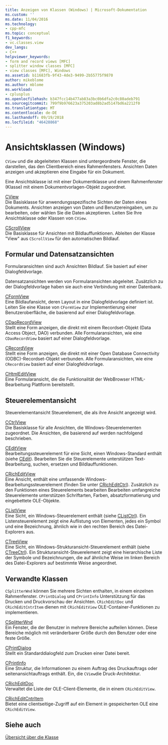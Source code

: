 ```yaml
---
title: Anzeigen von Klassen (Windows) | Microsoft-Dokumentation
ms.custom: ''
ms.date: 11/04/2016
ms.technology:
- cpp-mfc
ms.topic: conceptual
f1_keywords:
- vc.classes.view
dev_langs:
- C++
helpviewer_keywords:
- form and record views [MFC]
- splitter window classes [MFC]
- view classes [MFC], Windows
ms.assetid: b11683fb-9f43-4de3-9499-2b55775f9870
author: mikeblome
ms.author: mblome
ms.workload:
- cplusplus
ms.openlocfilehash: b347fcc14b477ab83a3bc0b6dfa2c0c80adeb791
ms.sourcegitcommit: 799f9b976623a375203ad8b2ad5147bd6a2212f0
ms.translationtype: MT
ms.contentlocale: de-DE
ms.lasthandoff: 09/19/2018
ms.locfileid: "46428868"
---
```

# <a name="view-classes-windows"></a>Ansichtsklassen (Windows)

`CView` und die abgeleiteten Klassen sind untergeordnete Fenster, die darstellen, das den Clientbereich eines Rahmenfensters. Ansichten Daten anzeigen und akzeptieren eine Eingabe für ein Dokument.

Eine Ansichtsklasse ist mit einer Dokumentklasse und einem Rahmenfenster (Klasse) mit einem Dokumentvorlagen-Objekt zugeordnet.

[CView](../mfc/reference/cview-class.md)<br/>
Die Basisklasse für anwendungsspezifische Sichten der Daten eines Dokuments. Ansichten anzeigen von Daten und Benutzereingaben, um zu bearbeiten, oder wählen Sie die Daten akzeptieren. Leiten Sie Ihre Ansichtsklasse oder Klassen von `CView`.

[CScrollView](../mfc/reference/cscrollview-class.md)<br/>
Die Basisklasse für Ansichten mit Bildlauffunktionen. Ableiten der Klasse "View" aus `CScrollView` für den automatischen Bildlauf.

## <a name="form-and-record-views"></a>Formular und Datensatzansichten

Formularansichten sind auch Ansichten Bildlauf. Sie basiert auf einer Dialogfeldvorlage.

Datensatzansichten werden von Formularansichten abgeleitet. Zusätzlich zu der Dialogfeldvorlage haben sie auch eine Verbindung mit einer Datenbank.

[CFormView](../mfc/reference/cformview-class.md)<br/>
Eine Bildlaufansicht, deren Layout in eine Dialogfeldvorlage definiert ist. Leiten Sie eine Klasse von `CFormView` zur Implementierung einer Benutzeroberfläche, die basierend auf einer Dialogfeldvorlage.

[CDaoRecordView](../mfc/reference/cdaorecordview-class.md)<br/>
Stellt eine Form anzeigen, die direkt mit einem Recordset-Objekt (Data Access Object, DAO) verbunden. Alle Formularansichten, wie eine `CDaoRecordView` basiert auf einer Dialogfeldvorlage.

[CRecordView](../mfc/reference/crecordview-class.md)<br/>
Stellt eine Form anzeigen, die direkt mit einer Open Database Connectivity (ODBC)-Recordset-Objekt verbunden. Alle Formularansichten, wie eine `CRecordView` basiert auf einer Dialogfeldvorlage.

[CHtmlEditView](../mfc/reference/chtmleditview-class.md)<br/>
Eine Formularansicht, die die Funktionalität der WebBrowser HTML-Bearbeitung Plattform bereitstellt.

## <a name="control-views"></a>Steuerelementansicht

Steuerelementansicht Steuerelement, die als ihre Ansicht angezeigt wird.

[CCtrlView](../mfc/reference/cctrlview-class.md)<br/>
Die Basisklasse für alle Ansichten, die Windows-Steuerelementen zugeordnet. Die Ansichten, die basierend auf werden nachfolgend beschrieben.

[CEditView](../mfc/reference/ceditview-class.md)<br/>
Bearbeitungssteuerelement für eine Sicht, einen Windows-Standard enthält (siehe [CEdit](../mfc/reference/cedit-class.md)). Bearbeiten Sie die Steuerelemente unterstützen Text-Bearbeitung, suchen, ersetzen und Bildlauffunktionen.

[CRichEditView](../mfc/reference/cricheditview-class.md)<br/>
Eine Ansicht, enthält eine umfassende Windows-Bearbeitungssteuerelement (finden Sie unter [CRichEditCtrl](../mfc/reference/cricheditctrl-class.md)). Zusätzlich zu den Funktionen eines Steuerelements bearbeiten Bearbeiten umfangreiche Steuerelemente unterstützen Schriftarten, Farben, absatzformatierung und eingebettete OLE-Objekte.

[CListView](../mfc/reference/clistview-class.md)<br/>
Eine Sicht, ein Windows-Steuerelement enthält (siehe [CListCtrl](../mfc/reference/clistctrl-class.md)). Ein Listensteuerelement zeigt eine Auflistung von Elementen, jedes ein Symbol und eine Bezeichnung, ähnlich wie in den rechten Bereich des Datei-Explorers aus.

[CTreeView](../mfc/reference/ctreeview-class.md)<br/>
Eine Sicht, ein Windows-Strukturansicht-Steuerelement enthält (siehe [CTreeCtrl](../mfc/reference/ctreectrl-class.md)). Ein Strukturansicht-Steuerelement zeigt eine hierarchische Liste der Symbole und Bezeichnungen, die auf ähnliche Weise im linken Bereich des Datei-Explorers auf bestimmte Weise angeordnet.

## <a name="related-classes"></a>Verwandte Klassen

`CSplitterWnd` können Sie mehrere Sichten enthalten, in einem einzelnen Rahmenfenster. `CPrintDialog` und `CPrintInfo` Unterstützung für das Drucken und Druckvorschau der Ansichten. `CRichEditDoc` und `CRichEditCntrItem` dienen mit `CRichEditView` OLE-Container-Funktionen zu implementieren.

[CSplitterWnd](../mfc/reference/csplitterwnd-class.md)<br/>
Ein Fenster, die der Benutzer in mehrere Bereiche aufteilen können. Diese Bereiche möglich mit veränderbarer Größe durch den Benutzer oder eine feste Größe.

[CPrintDialog](../mfc/reference/cprintdialog-class.md)<br/>
Stellt ein Standarddialogfeld zum Drucken einer Datei bereit.

[CPrintInfo](../mfc/reference/cprintinfo-structure.md)<br/>
Eine Struktur, die Informationen zu einem Auftrag des Druckauftrags oder seitenansichtauftrags enthält. Ein, die `CView`die Druck-Architektur.

[CRichEditDoc](../mfc/reference/cricheditdoc-class.md)<br/>
Verwaltet die Liste der OLE-Client-Elemente, die in einem `CRichEditView`.

[CRichEditCntrItem](../mfc/reference/cricheditcntritem-class.md)<br/>
Bietet eine clientseitige-Zugriff auf ein Element in gespeicherten OLE eine `CRichEditView`.

## <a name="see-also"></a>Siehe auch

[Übersicht über die Klasse](../mfc/class-library-overview.md)

